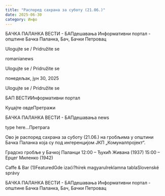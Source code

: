 ```yaml
---
title: "Распоред сахрана за суботу (21.06.)"
date: 2025-06-30
category: Инфо
---
```


БАЧКА ПАЛАНКА ВЕСТИ - БАПдешавања Информативни портал - општине Бачка Паланка, Бач, Бачки Петровац

Ulogujte se / Pridružite se

romanianews

Ulogujte se / Pridružite se

понедељак, јун 30, 2025

Ulogujte se / Pridružite se

БАП ВЕСТИИнформативни портал

Куцајте овдеПретражи

БАЧКА ПАЛАНКА ВЕСТИ - БАПдешавања news

type here...Претрага

Ово је распоред сахрана за суботу (21.06.) на гробљима у општини Бачка Паланка која су под ингеренцијом ЈКП „Комуналпројект“.

Градско гробље у Бачкој Паланци
12:00 – Ђукић Живана (1937)
15:00 – Ерцег Миленко (1942)

Caffe & Bar (1)FeaturedGde izaći?hírek magyarulreklamna tablaSlovenské správy

БАЧКА ПАЛАНКА ВЕСТИ - БАПдешавања Информативни портал - општине Бачка Паланка, Бач, Бачки Петровац
